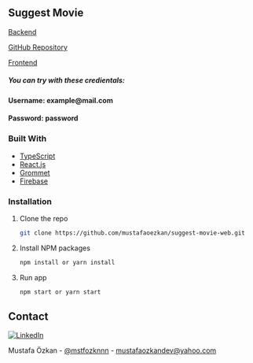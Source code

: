   <h2>Suggest Movie</h2>
  <p>
    <a href="https://suggest-movie-db.herokuapp.com/">Backend</a>
  </p>
  <p>
    <a href="https://github.com/MynodeJSWorks/suggest-movie">GitHub Repository</a>
  </p>
  <p>
    <a href="https://suggest-movie.vercel.app/">Frontend</a>
  </p>
  <h5>
    You can try with these credientals:
  </h5>
  <h4>
    Username: example@mail.com
  </h4>
  <h4>
    Password: password
  </h4>


### Built With

* [TypeScript](https://www.typescriptlang.org/)
* [React.js](https://reactjs.org/)
* [Grommet](https://v2.grommet.io/)
* [Firebase](https://firebase.google.com/)


### Installation

1. Clone the repo
   ```sh
   git clone https://github.com/mustafaoezkan/suggest-movie-web.git
   ```
2. Install NPM packages
   ```sh
   npm install or yarn install
   ```
3. Run app
   ```sh
   npm start or yarn start
   ```

## Contact

[![LinkedIn][linkedin-shield]][linkedin-url]

Mustafa Özkan - [@mstfozknnn](https://twitter.com/mstfozknnn) - mustafaozkandev@yahoo.com

<!-- https://www.markdownguide.org/basic-syntax/#reference-style-links -->
[linkedin-shield]: https://img.shields.io/badge/-LinkedIn-black.svg?style=for-the-badge&logo=linkedin&colorB=555
[linkedin-url]: https://www.linkedin.com/in/ozkan-mustafa/
